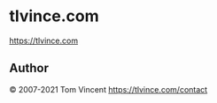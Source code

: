 # tlvince.com

<https://tlvince.com>

## Author

© 2007-2021 Tom Vincent <https://tlvince.com/contact>
